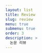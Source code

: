 ```yaml
---
layout: list
title: Review
slug: review
menu: true
submenu: true
order: 3
description: >
  논문 리뷰
---
```

